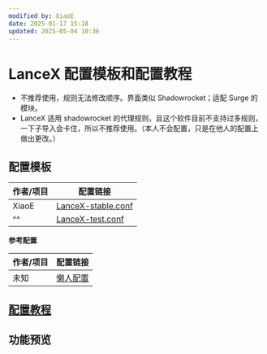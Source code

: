 ```yaml
---
modified by: XiaoE
date: 2025-01-17 15:18
updated: 2025-05-04 10:36
---
```

# LanceX 配置模板和配置教程
- 不推荐使用，规则无法修改顺序。界面类似 Shadowrocket；适配 Surge 的模块。
- LanceX 适用 shadowrocket 的代理规则，且这个软件目前不支持过多规则，一下子导入会卡住，所以不推荐使用。（本人不会配置，只是在他人的配置上做出更改。）

## 配置模板

| 作者/项目 | 配置链接                                                                                                                        |
| ----- | --------------------------------------------------------------------------------------------------------------------------- |
| XiaoE | [LanceX-stable.conf](https://raw.githubusercontent.com/LaolunsiG/PCR/refs/heads/main/Config_File/LanceX/LanceX-stable.conf) |
| ^^    | [LanceX-test.conf](https://raw.githubusercontent.com/LaolunsiG/PCR/refs/heads/main/Config_File/LanceX/LanceX-test.conf)     |

**参考配置**

| 作者/项目 | 配置链接                                                                                                                                                                      |
| ----- | ------------------------------------------------------------------------------------------------------------------------------------------------------------------------- |
| 未知    | [懒人配置](https://raw.githubusercontent.com/LaolunsiG/XiaoE_PCR/main/Config_File/LanceX/LanceX%20%E7%A4%BA%E4%BE%8B%E9%85%8D%E7%BD%AE/LanceX%20TG%20%E9%A2%91%E9%81%93.conf) |

## [配置教程](https://github.com/LaolunsiG/PCR/blob/main/Agency_Wiki/%E4%BB%A3%E7%90%86%E5%B7%A5%E5%85%B7%E9%85%8D%E7%BD%AE%E6%95%99%E7%A8%8B/LanceX%20%E9%85%8D%E7%BD%AE%E6%95%99%E7%A8%8B.md)

## 功能预览





